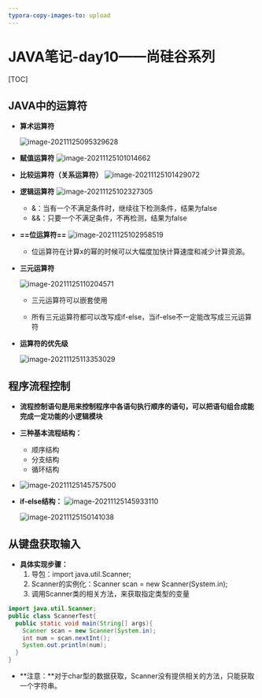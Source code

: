 ```yaml
---
typora-copy-images-to: upload
---
```


# JAVA笔记-day10——尚硅谷系列

[TOC]

## JAVA中的运算符

- **算术运算符**

  ![image-20211125095329628](https://tva1.sinaimg.cn/large/008i3skNly1gwr5s657y6j31080gomzc.jpg)

- **赋值运算符**
  ![image-20211125101014662](https://tva1.sinaimg.cn/large/008i3skNly1gwr69ltcq3j31280cm757.jpg)

- **比较运算符（关系运算符）**
  ![image-20211125101429072](https://tva1.sinaimg.cn/large/008i3skNly1gwr6dxiw4hj312s0j0q5h.jpg)

- **逻辑运算符**
  ![image-20211125102327305](https://tva1.sinaimg.cn/large/008i3skNly1gwr6ncthtyj310c0gwq4z.jpg)

  - &：当有一个不满足条件时，继续往下检测条件，结果为false
  - &&：只要一个不满足条件，不再检测，结果为false

- **==位运算符==**
  ![image-20211125102958519](https://tva1.sinaimg.cn/large/008i3skNly1gwr6u1q5zmj30z20hcjtc.jpg)

  - 位运算符在计算x的幂的时候可以大幅度加快计算速度和减少计算资源。

- **三元运算符**

  ![image-20211125110204571](https://tva1.sinaimg.cn/large/008i3skNly1gwr7rftpxsj30q60hq75x.jpg)

  - 三元运算符可以嵌套使用

  - 所有三元运算符都可以改写成if-else，当if-else不一定能改写成三元运算符

    

- **运算符的优先级**

  ![image-20211125113353029](https://tva1.sinaimg.cn/large/008i3skNly1gwr8om6vyuj313k0kgn04.jpg)



## 程序流程控制

- **流程控制语句是用来控制程序中各语句执行顺序的语句，可以把语句组合成能完成一定功能的小逻辑模块**



- **三种基本流程结构：**
  - 顺序结构
  - 分支结构
  - 循环结构
- ![image-20211125145757500](https://tva1.sinaimg.cn/large/008i3skNly1gwrekuqkqsj30wy0fk0um.jpg)



- **if-else结构：**
  ![image-20211125145933110](https://tva1.sinaimg.cn/large/008i3skNly1gwremi51h8j30vw0h0jsq.jpg)

  

  ![image-20211125150141038](https://tva1.sinaimg.cn/large/008i3skNly1gwreoq7lmkj30y60g40u8.jpg)

## 从键盘获取输入

- **具体实现步骤：**
  1. 导包：import	java.util.Scanner;
  2. Scanner的实例化：Scanner scan = new Scanner(System.in); 
  3. 调用Scanner类的相关方法，来获取指定类型的变量

```java
import java.util.Scanner;
public class ScannerTest{
  public static void main(String[] args){
    Scanner scan = new Scanner(System.in);
    int num = scan.nextInt();
    System.out.println(num);
  }
}
```



- **注意：**对于char型的数据获取，Scanner没有提供相关的方法，只能获取一个字符串。



